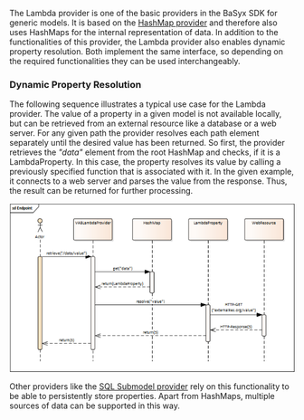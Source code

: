 The Lambda provider is one of the basic providers in the BaSyx SDK for generic models. It is based on the [HashMap provider](./hashmap_provider.md) and therefore also uses HashMaps for the internal representation of data. In addition to the functionalities of this provider, the Lambda provider also enables dynamic property resolution. Both implement the same interface, so depending on the required functionalities they can be used interchangeably.

### Dynamic Property Resolution

The following sequence illustrates a typical use case for the Lambda provider. The value of a property in a given model is not available locally, but can be retrieved from an external resource like a database or a web server. For any given path the provider resolves each path element separately until the desired value has been returned. So first, the provider retrieves the *"data"* element from the root HashMap and checks, if it is a LambdaProperty. In this case, the property resolves its value by calling a previously specified function that is associated with it. In the given example, it connects to a web server and parses the value from the response. Thus, the result can be returned for further processing.


![An example showing how the VABLambdaProvider can resolve properties using external web resources](./images/VABLambdaValueResolution.png)

Other providers like the [SQL Submodel provider](sql_submodel_provider.md) rely on this functionality to be able to persistently store properties. Apart from HashMaps, multiple sources of data can be supported in this way.